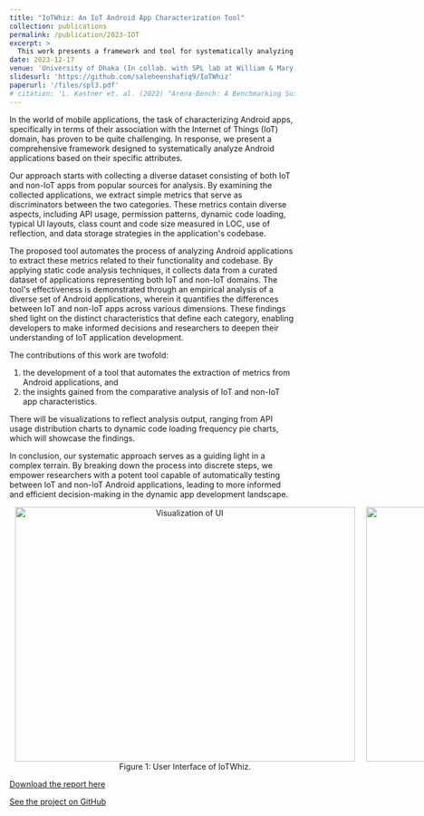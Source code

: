 ```yaml
---
title: "IoTWhiz: An IoT Android App Characterization Tool"
collection: publications
permalink: /publication/2023-IOT
excerpt: >
  This work presents a framework and tool for systematically analyzing and differentiating IoT and non-IoT Android applications through automated static code analysis, providing insights into their distinct characteristics to aid developers and researchers.
date: 2023-12-17
venue: 'University of Dhaka (In collab. with SPL lab at William & Mary)'
slidesurl: 'https://github.com/saleheenshafiq9/IoTWhiz'
paperurl: '/files/spl3.pdf'
# citation: 'L. Kastner et. al. (2022) "Arena-Bench: A Benchmarking Suite for Obstacle Avoidance Approaches in Highly Dynamic Environments" Robotics and Automation Letters.'
---
```

In the world of mobile applications, the task of characterizing Android apps, specifically in terms of their association with the Internet of Things (IoT) domain, has proven to be quite challenging. In response, we present a comprehensive framework designed to systematically analyze Android applications based on their specific attributes. 

Our approach starts with collecting a diverse dataset consisting of both IoT and non-IoT apps from popular sources for analysis. By examining the collected applications, we extract simple metrics that serve as discriminators between the two categories. These metrics contain diverse aspects, including API usage, permission patterns, dynamic code loading, typical UI layouts, class count and code size measured in LOC, use of reflection, and data storage strategies in the application's codebase.

The proposed tool automates the process of analyzing Android applications to extract these metrics related to their functionality and codebase. By applying static code analysis techniques, it collects data from a curated dataset of applications representing both IoT and non-IoT domains. The tool's effectiveness is demonstrated through an empirical analysis of a diverse set of Android applications, wherein it quantifies the differences between IoT and non-IoT apps across various dimensions. These findings shed light on the distinct characteristics that define each category, enabling developers to make informed decisions and researchers to deepen their understanding of IoT application development.

The contributions of this work are twofold: 

1) the development of a tool that automates the extraction of metrics from Android applications, and  
2) the insights gained from the comparative analysis of IoT and non-IoT app characteristics. 

There will be visualizations to reflect analysis output, ranging from API usage distribution charts to dynamic code loading frequency pie charts, which will showcase the findings. 

In conclusion, our systematic approach serves as a guiding light in a complex terrain. By breaking down the process into discrete steps, we empower researchers with a potent tool capable of automatically testing between IoT and non-IoT Android applications, leading to more informed and efficient decision-making in the dynamic app development landscape.

<div style="display: flex; justify-content: space-between; align-items: flex-start;">
  <figure style="text-align: center; margin: 0 10px;">
    <img src="https://saleheenshafiq9.github.io/images/iot-1.png" alt="Visualization of UI" width="600" height="450">
    <figcaption>Figure 1: User Interface of IoTWhiz.</figcaption>
  </figure>
  <figure style="text-align: center; margin: 0 10px;">
    <img src="https://saleheenshafiq9.github.io/images/iot-2.png" alt="Workflow" width="600" height="450">
    <figcaption>Figure 2: Workflow of IoTWhiz.</figcaption>
  </figure>
</div>


[Download the report here](https://saleheenshafiq9.github.io/files/iotwhiz_report.pdf)  

[See the project on GitHub](https://github.com/saleheenshafiq9/IoTWhiz)